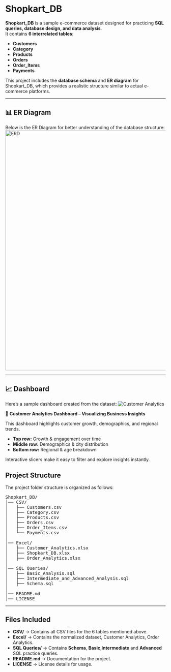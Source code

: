 # Shopkart_DB

**Shopkart_DB** is a sample e-commerce dataset designed for practicing **SQL queries, database design, and data analysis**.  
It contains **6 interrelated tables**:  
- **Customers**  
- **Category**  
- **Products**  
- **Orders**  
- **Order_Items**  
- **Payments**

This project includes the **database schema** and **ER diagram** for Shopkart_DB, which provides a realistic structure similar to actual e-commerce platforms.

---

## 📊 ER Diagram
Below is the ER Diagram for better understanding of the database structure:  
<img width="613" height="756" alt="ERD" src="https://github.com/user-attachments/assets/ea22f374-3116-4f67-978f-be0024debf30" />


---
## 📈 Dashboard
Here’s a sample dashboard created from the dataset:
![Customer Analytics](https://github.com/user-attachments/assets/55201a8f-b755-419f-8900-1a98a32a70a8)

🚀 **Customer Analytics Dashboard – Visualizing Business Insights**

This dashboard highlights customer growth, demographics, and regional trends.  
- **Top row:** Growth & engagement over time  
- **Middle row:** Demographics & city distribution  
- **Bottom row:** Regional & age breakdown  

Interactive slicers make it easy to filter and explore insights instantly.


## Project Structure  

The project folder structure is organized as follows:

<pre>
Shopkart_DB/
│── CSV/
│   ├── Customers.csv
│   ├── Category.csv
│   ├── Products.csv
│   ├── Orders.csv
│   ├── Order_Items.csv
│   └── Payments.csv
│
│── Excel/
│   ├── Customer_Analytics.xlsx
│   ├── Shopkart_DB.xlsx
│   ├── Order_Analytics.xlsx
│
│── SQL Queries/
│   ├── Basic_Analysis.sql
│   ├── Intermediate_and_Advanced_Analysis.sql
│   ├── Schema.sql
│
│── README.md
│── LICENSE
</pre>

---

## Files Included  

- **CSV/** → Contains all CSV files for the 6 tables mentioned above.
- **Excel/** → Contains the normalized dataset, Customer Analytics, Order Analytics.
- **SQL Queries/** → Contains **Schema**, **Basic**,**Intermediate** and **Advanced** SQL practice queries.    
- **README.md** → Documentation for the project.  
- **LICENSE** → License details for usage.
